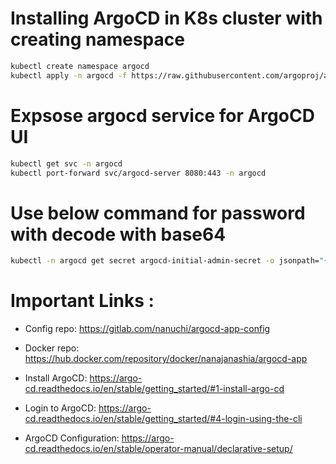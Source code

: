 #  Installing ArgoCD in K8s cluster with creating namespace
```bash
kubectl create namespace argocd
kubectl apply -n argocd -f https://raw.githubusercontent.com/argoproj/argo-cd/stable/manifests/install.yaml
```

# Expsose argocd service for ArgoCD UI 
```bash
kubectl get svc -n argocd
kubectl port-forward svc/argocd-server 8080:443 -n argocd
```

# Use below command for password with decode with base64
```bash
kubectl -n argocd get secret argocd-initial-admin-secret -o jsonpath="{.data.password}" | base64 --decode && echo
```

# Important Links : 

- Config repo: https://gitlab.com/nanuchi/argocd-app-config


- Docker repo: https://hub.docker.com/repository/docker/nanajanashia/argocd-app


- Install ArgoCD: https://argo-cd.readthedocs.io/en/stable/getting_started/#1-install-argo-cd


- Login to ArgoCD: https://argo-cd.readthedocs.io/en/stable/getting_started/#4-login-using-the-cli


- ArgoCD Configuration: https://argo-cd.readthedocs.io/en/stable/operator-manual/declarative-setup/